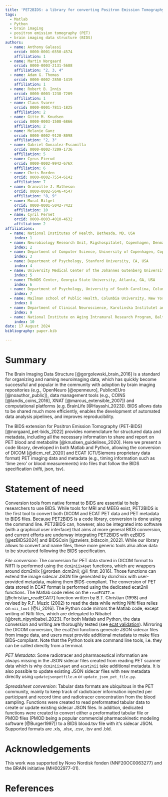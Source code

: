 ```yaml
---
title: 'PET2BIDS: a library for converting Positron Emission Tomography data to BIDS'
tags:
  - Matlab
  - Python
  - brain imaging
  - positron emission tomography (PET)
  - brain imaging data structure (BIDS)
authors:
  - name: Anthony Galassi
    orcid: 0000-0001-6550-4574
    affiliation: 1
  - name: Martin Norgaard
    orcid: 0000-0003-2131-5688
    affiliation: "2, 3, 4"
  - name: Adam G. Thomas
    orcid: 0000-0002-2850-1419
    affiliation: 1
  - name: Robert B. Innis
    orcid: 0000-0003-1238-7209
    affiliation: 1
  - name: Claus Svarer
    orcid: 0000-0001-7811-1825
    affiliation: 2
  - name: Gitte M. Knudsen
    orcid: 0000-0003-1508-6866
    affiliation: 2
  - name: Melanie Ganz
    orcid: 0000-0002-9120-8098
    affiliation: "2, 3"
  - name: Gabriel Gonzalez-Escamilla
    orcid: 0000-0002-7209-1736
    affiliation: 5 
  - name: Cyrus Eierud
    orcid: 0000-0002-9942-676X
    affiliation: 6
  - name: Chris Rorden
    orcid: 0000-0002-7554-6142
    affiliation: 7
  - name: Granville J. Matheson
    orcid: 0000-0002-5646-4547
    affiliation: "8, 9"
  - name: Murat Bilgel
    orcid: 0000-0001-5042-7422
    affiliation: 10
  - name: Cyril Pernet
    orcid: 0000-0003-4010-4632
    affiliation: 2
affiliations:
  - name: National Institutes of Health, Bethesda, MD, USA
    index: 1
  - name: Neurobiology Research Unit, Rigshospitalet, Copenhagen, Denmark
    index: 2
  - name: Department of Computer Science, University of Copenhagen, Copenhagen, Denmark
    index: 3
  - name: Department of Psychology, Stanford University, CA, USA
    index: 4
  - name: University Medical Center of the Johannes Gutenberg University Mainz, Mainz, Germany
    index: 5
  - name: TReNDS Center, Georgia State University, Atlanta, GA, USA
    index: 6
  - name: Department of Psychology, University of South Carolina, Columbia, SC, USA
    index: 7
  - name: Mailman school of Public Health, Columbia University, New York, NY, USA
    index: 8
  - name: Department of Clinical Neuroscience, Karolinska Institutet and Stockholm County Council, Stockholm, Sweden
    index: 9
  - name: National Institute on Aging Intramural Research Program, Baltimore, MD, USA
    index: 10
date: 17 August 2024
bibliography: paper.bib

---
```


# Summary

The Brain Imaging Data Structure [@gorgolewski_brain_2016] is a standard for organizing and naming neuroimaging data,
which has quickly become successful and popular in the community with adoption by brain imaging repositories
(e.g., OpenNeuro [@openneuro], PublicnEUro [@noauthor_public]),
data management tools (e.g., COINS [@landis_coins_2016], XNAT [@marcus_extensible_2007]) and computational platforms
(e.g. BrainLife [@Hayashi_2023]). BIDS allows data to be shared much more efficiently, enables the development of
automated data analysis pipelines, and improves reproducibility.

The BIDS extension for Positron Emission Tomography (PET-BIDS) [@norgaard_pet-bids_2022] provides nomenclature for
structured data and metadata, including all the necessary information to share and report on PET blood and metabolite
[@knudsen_guidelines_2020]. Here we present a code library, developed in both Matlab and Python, allowing the conversion
of DICOM [@dicm_ref_2020] and ECAT (CTI/Siemens proprietary data format) PET imaging data and metadata
(e.g., timing information such as 'time zero' or blood measurements) into files that follow the BIDS specification
(nifti, json, tsv).

# Statement of need

Conversion tools from native format to BIDS are essential to help researchers to use BIDS. While tools for MRI and MEEG
exist, PET2BIDS is the first tool to convert both DICOM and ECAT PET data and PET metadata to BIDS files. Because
PET2BIDS is a code library, conversion is done using the command line. PET2BIDS can, however, also be integrated into
software (with a graphical user interface) that aims at more general BIDS conversion, and current efforts are underway
integrating PET2BIDS with ezBIDS [@ezBIDS2024] and BIDSCoin [@zwiers_bidscoin_2022]. While our library allows to
convert and name files, these more generic tools also allow data to be structured following the BIDS specification.

_File conversion_: The conversion for PET data stored in DICOM format to NIfTI is performed using the `dcm2niix4pet`
functions, which are wrappers around dcm2niix [@rorden_dcm2nii; @li_first_2016]. Those functions can extend the image
sidecar JSON file generated by dcm2niix with user-provided metadata, making them BIDS-compliant. The conversion of PET
data stored in ECAT format is performed using the dedicated ecat2nii functions. The Matlab code relies on the
`readECAT7.m` [@christian_readECAT7] function written by B.T. Christian (1998) and revised by R.F. Muzic (2002) to read the data
while writing Nifti files relies on `nii_tool` [@Li_2016]. The Python code mirrors the Matlab code, except writing of
Nifti files,
which are delegated to Nibabel [@brett_nipynibabel_2023]. For both Matlab and Python, the data conversion and writing
are thoroughly tested (see [ecat validation](https://github.com/openneuropet/PET2BIDS/tree/main/ecat_validation)).
Mirroring the DICOM conversion, the ecat2nii functions generate JSON sidecar files from image data, and users must
provide additional metadata to make files BIDS-compliant. Note that the Python tools are command line tools, i.e. they
can be called directly from a terminal.

_PET Metadata_: Some radiotracer and pharmaceutical information are always missing in the JSON sidecar files created
from reading PET scanner data which is why `dcm2niix4pet` and `ecat2nii` take additional metadata. It is also possible
to
update existing JSON sidecar files with new metadata directly using `updatejsonpetfile.m` or `update_json_pet_file.py`.

_Spreadsheet conversion_: Tabular data formats are ubiquitous in the PET community, mainly to keep track of radiotracer
information injected per participant and record time and radiotracer concentration from the blood sampling. Functions
were created to read preformatted tabular data to create or update existing sidecar JSON files. In addition, dedicated
functions were created to convert either a preformatted tabular file or PMOD files (PMOD being a popular commercial
pharmacokinetic modeling software [@Burger1997]) to a BIDS blood.tsv file with it's sidecar JSON. Supported formats are
.xls, .xlsx, .csv, .tsv and .bld.

# Acknowledgements

This work was supported by Novo Nordisk fonden (NNF20OC0063277) and the BRAIN initiative (MH002977-01).

# References

